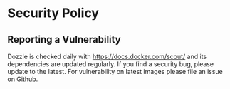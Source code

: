 # Security Policy

## Reporting a Vulnerability

Dozzle is checked daily with https://docs.docker.com/scout/ and its dependencies are updated regularly. If you find a security bug, please update to the latest. For vulnerability on latest images please file an issue on Github. 
